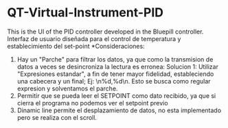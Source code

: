 # QT-Virtual-Instrument-PID
This is the UI of the PID controller  developed in the Bluepill controller.
Interfaz de usuario diseñada para el control de temperatura y establecimiento del set-point
*Consideraciones:
1. Hay un "Parche" para filtrar los datos, ya que como la transmision de datos a veces se desincroniza la lectura es erronea:
Solucion 1: Utilizar "Expresiones estandar", a fin de tener mayor fidelidad, estableciendo una cabecera y un final; 
Ej: \n%d,%d\n. Esto se busca como regular expresion y solventamos el parche.
2. Permitir que se pueda leer el SETPOINT como dato recibido, ya que si cierra el programa no podemos ver el setpoint previo
3. Dinamic line permite el desplazamiento de datos, no esta implementado pero se realiza con el scroll.